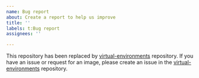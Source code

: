 ```yaml
---
name: Bug report
about: Create a report to help us improve
title: ''
labels: t:Bug report
assignees: ''

---
```


This repository has been replaced by [virtual-environments](https://github.com/actions/virtual-environments) repository.
If you have an issue or request for an image, please create an issue in the [virtual-environments](https://github.com/actions/virtual-environments) repository.
